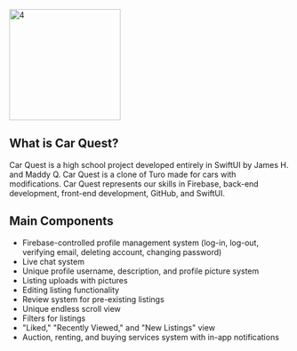 <img width="200" height="200" alt="4" src="https://github.com/user-attachments/assets/6d88c3d1-9d55-42aa-a031-21d26c15b8d2" />

## What is Car Quest?
Car Quest is a high school project developed entirely in SwiftUI by James H. and Maddy Q. Car Quest is a clone of Turo made for cars with modifications. Car Quest represents our skills in Firebase, back-end development, front-end development, GitHub, and SwiftUI.

## Main Components
- Firebase-controlled profile management system (log-in, log-out, verifying email, deleting account, changing password)
- Live chat system
- Unique profile username, description, and profile picture system
- Listing uploads with pictures
- Editing listing functionality
- Review system for pre-existing listings
- Unique endless scroll view
- Filters for listings
- "Liked," "Recently Viewed," and "New Listings" view
- Auction, renting, and buying services system with in-app notifications

